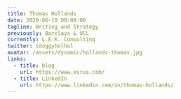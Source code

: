 ```yaml
---
title: Thomas Hollands
date: 2020-06-10 00:00:00
tagline: Writing and Strategy
previously: Barclays & UCL
currently: L.E.K. Consulting
twitter: tdoggyholhol
avatar: /assets/dynamic/hollands-thomas.jpg
links:
  - title: blog
    url: https://www.xsrus.com/
  - title: LinkedIn
    url: https://www.linkedin.com/in/thomas-hollands/
---
```

